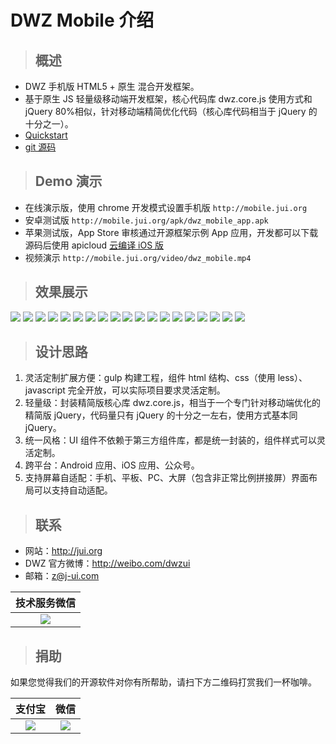 # DWZ Mobile 介绍

> ## 概述

- DWZ 手机版 HTML5 + 原生 混合开发框架。
- 基于原生 JS 轻量级移动端开发框架，核心代码库 dwz.core.js 使用方式和 jQuery 80%相似，针对移动端精简优化代码（核心库代码相当于 jQuery 的十分之一）。
- [Quickstart](doc/Quickstart.md)
- [git 源码](https://gitee.com/dwzteam/dwz_mobile_app)

> ## Demo 演示

- 在线演示版，使用 chrome 开发模式设置手机版 `http://mobile.jui.org`
- 安卓测试版 `http://mobile.jui.org/apk/dwz_mobile_app.apk`
- 苹果测试版，App Store 审核通过开源框架示例 App 应用，开发都可以下载源码后使用 apicloud [云编译 iOS 版](/doc/apicloud/package?id=云编译)
- 视频演示 `http://mobile.jui.org/video/dwz_mobile.mp4`

> ## 效果展示

![](./_media/h5/ui/1.jpg?height=360)
![](./_media/apicloud/dwzBaiduFaceLive/2.jpg?height=360)
![](./_media/apicloud/dwzBaiduFaceLive/3.jpg?height=360)
![](./_media/h5/widget/form/1.jpg?height=360)
![](./_media/h5/widget/form/2.jpg?height=360)
![](./_media/h5/widget/form/3.jpg?height=360)
![](./_media/h5/widget/form/4.jpg?height=360)
![](./_media/h5/widget/form/5.jpg?height=360)
![](./_media/h5/widget/form/6.jpg?height=360)
![](./_media/h5/widget/dialog/1.jpg?height=360)
![](./_media/h5/widget/alert/1.jpg?height=360)
![](./_media/h5/widget/alert/2.jpg?height=360)
![](./_media/h5/widget/calendar/1.jpg?height=360)
![](./_media/h5/widget/calendar/2.jpg?height=360)
![](./_media/h5/widget/calendar/3.jpg?height=360)
![](./_media/h5/widget/panel/1.jpg?height=360)
![](./_media/h5/widget/button/1.jpg?height=360)
![](./_media/h5/widget/icons/1.jpg?height=360)
![](./_media/h5/widget/charts/1.jpg?height=360)

<!-- <video height="360" controls preload="none" poster="http://mobile.jui.org/video/dwz_mobile.png">
    <source src="http://mobile.jui.org/video/dwz_mobile.mp4">
</video> -->

> ## 设计思路

1. 灵活定制扩展方便：gulp 构建工程，组件 html 结构、css（使用 less）、javascript 完全开放，可以实际项目要求灵活定制。
2. 轻量级：封装精简版核心库 dwz.core.js，相当于一个专门针对移动端优化的精简版 jQuery，代码量只有 jQuery 的十分之一左右，使用方式基本同 jQuery。
3. 统一风格：UI 组件不依赖于第三方组件库，都是统一封装的，组件样式可以灵活定制。
4. 跨平台：Android 应用、iOS 应用、公众号。
5. 支持屏幕自适配：手机、平板、PC、大屏（包含非正常比例拼接屏）界面布局可以支持自动适配。

> ## 联系

- 网站：http://jui.org
- DWZ 官方微博：http://weibo.com/dwzui
- 邮箱：z@j-ui.com

|               技术服务微信                |
| :---------------------------------------: |
| ![](./_media/readme/wx_zhh.jpg?width=200) |

> ## 捐助

如果您觉得我们的开源软件对你有所帮助，请扫下方二维码打赏我们一杯咖啡。

|                 支付宝                 |                 微信                  |
| :------------------------------------: | :-----------------------------------: |
| ![](./_media/readme/zfb.png?width=200) | ![](./_media/readme/wx.png?width=200) |
